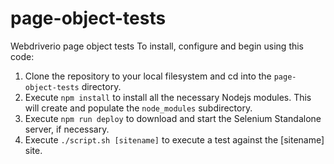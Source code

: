 # page-object-tests
Webdriverio page object tests
To install, configure and begin using this code:
1. Clone the repository to your local filesystem and cd into the `page-object-tests` directory.
1. Execute `npm install` to install all the necessary Nodejs modules. This will create and populate the `node_modules` subdirectory.
1. Execute `npm run deploy` to download and start the Selenium Standalone server, if necessary.
1. Execute `./script.sh [sitename]` to execute a test against the [sitename] site.
